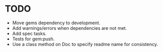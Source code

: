 TODO
====

* Move gems dependency to development.
* Add warnings/errors when dependencies are not met.
* Add spec tasks.
* Tests for gem:push.
* Use a class method on Doc to specify readme name for consistency.
